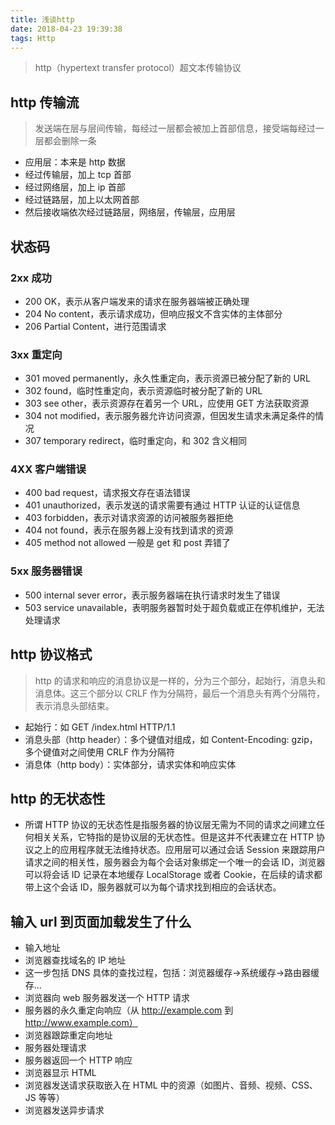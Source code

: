 ```yaml
---
title: 浅谈http
date: 2018-04-23 19:39:38
tags: Http
---
```


> http（hypertext transfer protocol）超文本传输协议

## http 传输流

> 发送端在层与层间传输，每经过一层都会被加上首部信息，接受端每经过一层都会删除一条

* 应用层：本来是 http 数据
* 经过传输层，加上 tcp 首部
* 经过网络层，加上 ip 首部
* 经过链路层，加上以太网首部
* 然后接收端依次经过链路层，网络层，传输层，应用层

## 状态码

### 2xx 成功

* 200 OK，表示从客户端发来的请求在服务器端被正确处理
* 204 No content，表示请求成功，但响应报文不含实体的主体部分
* 206 Partial Content，进行范围请求

### 3xx 重定向

* 301 moved permanently，永久性重定向，表示资源已被分配了新的 URL
* 302 found，临时性重定向，表示资源临时被分配了新的 URL
* 303 see other，表示资源存在着另一个 URL，应使用 GET 方法获取资源
* 304 not modified，表示服务器允许访问资源，但因发生请求未满足条件的情况
* 307 temporary redirect，临时重定向，和 302 含义相同

### 4XX 客户端错误

* 400 bad request，请求报文存在语法错误
* 401 unauthorized，表示发送的请求需要有通过 HTTP 认证的认证信息
* 403 forbidden，表示对请求资源的访问被服务器拒绝
* 404 not found，表示在服务器上没有找到请求的资源
* 405 method not allowed 一般是 get 和 post 弄错了

### 5xx 服务器错误

* 500 internal sever error，表示服务器端在执行请求时发生了错误
* 503 service unavailable，表明服务器暂时处于超负载或正在停机维护，无法处理请求

## http 协议格式

> http 的请求和响应的消息协议是一样的，分为三个部分，起始行，消息头和消息体。这三个部分以 CRLF 作为分隔符，最后一个消息头有两个分隔符，表示消息头部结束。

* 起始行：如 GET /index.html HTTP/1.1
* 消息头部（http header）：多个键值对组成，如 Content-Encoding: gzip，多个键值对之间使用 CRLF 作为分隔符
* 消息体（http body）：实体部分，请求实体和响应实体

## http 的无状态性

* 所谓 HTTP 协议的无状态性是指服务器的协议层无需为不同的请求之间建立任何相关关系，它特指的是协议层的无状态性。但是这并不代表建立在 HTTP 协议之上的应用程序就无法维持状态。应用层可以通过会话 Session 来跟踪用户请求之间的相关性，服务器会为每个会话对象绑定一个唯一的会话 ID，浏览器可以将会话 ID 记录在本地缓存 LocalStorage 或者 Cookie，在后续的请求都带上这个会话 ID，服务器就可以为每个请求找到相应的会话状态。

## 输入 url 到页面加载发生了什么

* 输入地址
* 浏览器查找域名的 IP 地址
* 这一步包括 DNS 具体的查找过程，包括：浏览器缓存->系统缓存->路由器缓存...
* 浏览器向 web 服务器发送一个 HTTP 请求
* 服务器的永久重定向响应（从 http://example.com 到 http://www.example.com）
* 浏览器跟踪重定向地址
* 服务器处理请求
* 服务器返回一个 HTTP 响应
* 浏览器显示 HTML
* 浏览器发送请求获取嵌入在 HTML 中的资源（如图片、音频、视频、CSS、JS 等等）
* 浏览器发送异步请求
